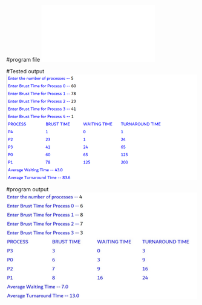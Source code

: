#program file
![program file](SJF.py)

#Tested output
![Tested output](TestedOutput(2).png)

#program output
![program output](programoutput.jpeg)
